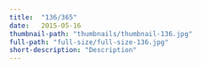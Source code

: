 ```yaml
---
title:  "136/365"
date:   2015-05-16
thumbnail-path: "thumbnails/thumbnail-136.jpg"
full-path: "full-size/full-size-136.jpg"
short-description: "Description"
---
```

